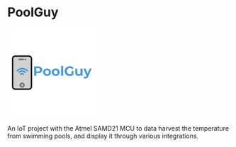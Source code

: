 # PoolGuy
![image](meta/fbbadb1f-33be-4b10-91f8-48df4d4303f2_200x200.png)

An IoT project with the Atmel SAMD21 MCU to data harvest the temperature from swimming pools, and display it through various integrations.
